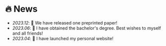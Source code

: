 # 🔥 News
- *2023.12*: 🎉 We have released one preprinted paper!
- *2023.06*: 🎉 I have obtained the bachelor's degree. Best wishes to myself and all friends!
- *2023.04*: 📢 I have launched my personal website!
